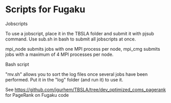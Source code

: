 # Scripts for Fugaku

Jobscripts

To use a jobscript, place it in the TBSLA folder and submit it with pjsub command.
Use sub.sh in bash to submit all jobscripts at once.

mpi_node submits jobs with one MPI process per node,
mpi_cmg submits jobs with a maximum of 4 MPI processes per node.

Bash script

"mv.sh" allows you to sort the log files once several jobs have been performed. Put it in the "log" folder (and run it) to use it.

See https://github.com/jgurhem/TBSLA/tree/dev_optimized_coms_pagerank for PageRank on Fugaku code